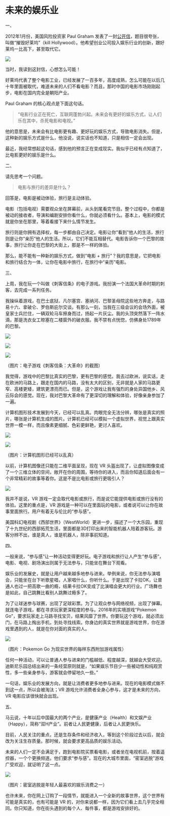 # 未来的娱乐业

一、

2012年1月份，美国风险投资家 Paul Graham 发表了一封[公开信](http://www.businessinsider.com/y-combinator-startups-please-hurry-up-and-kill-hollywood-2012-1?IR=T&r=US&IR=T)，题目很夸张，叫做“摧毁好莱坞”（kill Hollywood）。他希望创业公司投入娱乐行业的创新，跟好莱坞一比高下，甚至取代它。

![](../images/kill-hollywood.jpg)

当时，我读到这封信，心想怎么可能！

好莱坞代表了整个电影工业，已经发展了一百多年，高度成熟，怎么可能在以后几十年里面被取代，难道未来的人们不看电影？而且，那时中国的电影市场刚刚起步，电影在国内完全是朝阳产业。

Paul Graham 的核心观点是下面这句话。

> “电影行业正在死亡，互联网蓬勃兴起。未来会有更好的娱乐方式，让人们乐在其中，杀死电影和电视。”

他的意思是，未来会有比电影更有趣、更好玩的娱乐方式，导致电影消失。但是，这种新的娱乐方式是什么，他没说，说实话也不知道，只是相信一定会出现。

最近，我经常想起这句话，感到他的预言正在变成现实。我似乎已经有点知道了，比电影更好的娱乐是什么。

二、

请先思考一个问题。

>  电影与旅行的差异是什么？

回答是，电影是被动体验，旅行是主动体验。

电影（包括电视）需要观众坐在屏幕前，从头到尾看完节目。整个过程中，你都是被动的接收者，导演和编剧安排你看什么，你就必须看什么。基本上，电影的模式就是你坐在那里，等着看接下来什么情节发生。

旅行则是你拥有选择权，每一步都由自己决定。电影让你“看到”他人的生活，旅行则是让你“亲历”他人的生活。所以，它们不能互相替代。电影告诉你一个巴黎的故事，旅行让你走在巴黎的大街上，那是不一样的体验。

那么，能不能有一种新的娱乐方式，做到“电影 + 旅行”？我的意思是，它把电影和旅行结合为一体，让你在电影中旅行，在旅行中“亲历”电影。

三、

上周，我在玩一个叫做《刺客信条》的电子游戏。我扮演一个法国大革命时期的刺客，去完成一系列任务。

我操纵着游戏，在巴士底狱、凡尔塞宫、塞纳河、巴黎圣母院这些地方奔走，与路易十六、拿破仑、罗伯斯庇尔交谈。有那么一刻，当我在三级会议的会场外面，被皇家士兵拦住，一辆双轮马车擦身而过，扬起一片灰尘。我的头顶突然落下一阵水滴，那是洗衣女工晾塞在二楼窗外的破衣服。我不禁有点恍惚，仿佛身处1789年的巴黎。

[![](../images/assassin-creed-1.jpg)](../images/assassin-creed-big-1.jpg)

[![](../images/assassin-creed.jpg)](../images/assassin-creed-big.jpg)

[![](../images/assassin-creed-2.jpg)](../images/assassin-creed-big-2.jpg)

（图片：电子游戏《刺客信条：大革命》的截图）

我觉得，游戏中的巴黎比真实的巴黎，更有巴黎的感觉。我去过欧洲，说实话，走在欧洲的马路上，跟走在国内的马路，没有太大的区别，无非就是人家的马路更窄、高楼更矮，建筑更漂亮而已。但是，这个游戏让我有强烈的身处异国他乡、风云际会的感觉。现在，我对巴黎大革命有了更深切的理解和体验，好像亲身参加了一遍。

计算机图形技术发展到今天，已经可以乱真。肉眼完全无法分辨，哪张是真实的照片，哪张是计算机生成的图片。计算机已经可以模拟一个虚拟世界，视觉上跟真实世界一模一样，而且像素更细腻、色彩更鲜艳，更讨人喜欢。

[![](../images/cg3.jpg)](../images/cg3-big.jpg)

[![](../images/cg2.jpg)](../images/cg2-big.jpg)

（图片：计算机图形已经可以乱真）

以前，计算机图像还只能在二维平面呈现，现在 VR 头盔出现了，让虚拟图像变成了一个三维立体的空间，敞开在你的周围，等待你的进入，而且你知道后面会有一个非常精彩的故事等着你。这是不是比电影或旅行更吸引人？

![](../images/vr-world.jpg)

我并不是说，VR 游戏一定会取代电影或旅行，而是说它能提供电影或旅行没有的体验。这里的重点是，VR 游戏是一种可以在里面玩的电影，或者说可以让你在故事里面旅行。用户有着无与伦比的“参与感”。

美国科幻电视剧《西部世界》（WestWorld）更进一步，描述了一个大乐园，重现了十九世纪的西部拓荒生活，里面都是3D打印出来的智能机器人陪着游客玩。游客分辨不出，谁是真人，谁是机器人，除非事前知道。

四、

一般来说，“参与感”让一种活动变得更好玩。电子游戏和旅行让人产生“参与感”，电影、电视、剧场演出则属于无法参与，只能坐在舞台下观看。

娱乐业的发展史，就是让用户越来越多地参与进来。举例来说，你无法参与演唱会，只能坐在台下听歌星唱，人家唱什么，你听什么。于是出现了卡拉OK，让普通人也过一把高歌一曲的瘾，结果卡拉OK变成了比演唱会更大的行业。广场舞也是如此，自己跳舞比看别人跳舞过瘾多了。

为了让球迷参与球赛，出现了足球彩票。为了让观众参与网络视频，出现了弹幕。就连电子游戏，都在寻求玩家更深程度的参与。2016年的实境游戏“Pokemon Go”，要求玩家走上马路寻找宝贝，结果风靡了世界。你要玩这个游戏，就必须出门，在马路上掏出手机，到处寻找线索。你身边的真实世界就是游戏世界，你在游戏里遇到的人，就是在你对面的真实的人。

![](../images/pokemon-go.jpg)

（图片：Pokemon Go 为现实世界的每样东西附加游戏属性）

任何一种活动，可以让普通人参与进来的门槛越低、程度越深，就越会大受欢迎。迪斯尼乐园总结出来的一条经营原则就是，“如果娱乐节目少一些被动性和纯观赏性，多一些亲身参与，游客就会停留地久一些。”

一句话，娱乐业的发展方向，就是让消费者更多地参与进来。现在的电影模式做不到这一点，所以会被淘汰；VR 游戏允许消费者全身心参与，这才是未来的方向，VR 电影应该很快就会出现。

五、

马云说，十年以后中国最大的两个产业，是健康产业（Health）和文娱产业（Happy），简称“双H产业”。前者让人民更健康，后者让人民更快乐。

目前，人民关注的重点，还是生存条件和经济收入，等到这个阶段过去以后，就会改为关注生存质量。那时候，就会要求更高品质的娱乐活动。

未来的人们一定不会满足于，跑到电影院买票看电影，或者坐在电视机前，按着遥控器，一个个更换频道。他们要求“参与感”。现在的大城市里面，“密室逃脱”游戏广受欢迎，就证明了这一点。

![](../images/secret-room.jpg)

（图片：密室逃脱是年轻人最喜欢的娱乐消费之一）

也许未来，你在网上订购了一段情节，就能进入一个全新的故事世界，这个世界有可能是真实的，也有可能是 VR 的，对你来说都一样，因为它们看上去几乎完全相同。你只知道，你在街头遇到的每个人、每件事，都是游戏安排好的。

